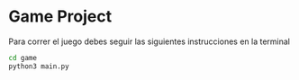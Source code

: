 # Game Project

Para correr el juego debes seguir las siguientes instrucciones en la terminal

``` sh
cd game
python3 main.py
``` 
